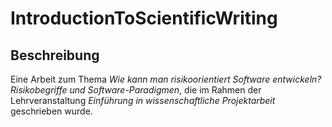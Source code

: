 # IntroductionToScientificWriting

## Beschreibung
Eine Arbeit zum Thema *Wie kann man risikoorientiert Software entwickeln? Risikobegriffe und Software-Paradigmen*, die im Rahmen der Lehrveranstaltung *Einführung in wissenschaftliche Projektarbeit* geschrieben wurde.

